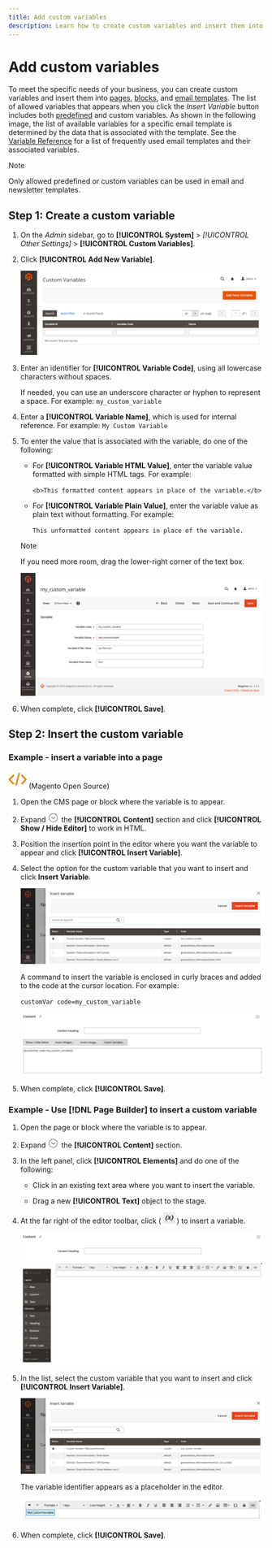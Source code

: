 ```yaml
---
title: Add custom variables
description: Learn how to create custom variables and insert them into pages, blocks, and email templates.
---
```

# Add custom variables

To meet the specific needs of your business, you can create custom variables and insert them into [pages](../content-design/pages.md), [blocks](../content-design/blocks.md), and [email templates](email-templates.md). The list of allowed variables that appears when you click the _Insert Variable_ button includes both [predefined](variables-predefined.md) and custom variables. As shown in the following image, the list of available variables for a specific email template is determined by the data that is associated with the template. See the [Variable Reference](variables-reference.md) for a list of frequently used email templates and their associated variables.

>[!NOTE]
>
>Only allowed predefined or custom variables can be used in email and newsletter templates.

## Step 1: Create a custom variable

1. On the _Admin_ sidebar, go to **[!UICONTROL System]** > _[!UICONTROL Other Settings]_ > **[!UICONTROL Custom Variables]**.

1. Click **[!UICONTROL Add New Variable]**.

   ![Custom variables](./assets/variables-custom.png)<!-- zoom -->

1. Enter an identifier for **[!UICONTROL Variable Code]**, using all lowercase characters without spaces.

   If needed, you can use an underscore character or hyphen to represent a space. For example: `my_custom_variable`

1. Enter a **[!UICONTROL Variable Name]**, which is used for internal reference. For example: `My Custom Variable`

1. To enter the value that is associated with the variable, do one of the following:

   - For **[!UICONTROL Variable HTML Value]**, enter the variable value formatted with simple HTML tags. For example:
  
      `<b>This formatted content appears in place of the variable.</b>`

   - For **[!UICONTROL Variable Plain Value]**, enter the variable value as plain text without formatting. For example:

      `This unformatted content appears in place of the variable.`

   >[!NOTE]
   >
   >If you need more room, drag the lower-right corner of the text box.

   ![New custom variable](./assets/variable-custom-add.png)<!-- zoom -->

1. When complete, click **[!UICONTROL Save]**.

## Step 2: Insert the custom variable

### Example - insert a variable into a page

![Magento Open Source](../assets/open-source.svg) (Magento Open Source)

1. Open the CMS page or block where the variable is to appear.

1. Expand ![Expansion selector](../assets/icon-display-expand.png) the **[!UICONTROL Content]** section and click **[!UICONTROL Show / Hide Editor]** to work in HTML.

1. Position the insertion point in the editor where you want the variable to appear and click **[!UICONTROL Insert Variable]**.

1. Select the option for the custom variable that you want to insert and click **Insert Variable**.

   ![New custom variable](./assets/variable-custom-insert-select.png)<!-- zoom -->

   A command to insert the variable is enclosed in curly braces and added to the code at the cursor location. For example:

   `customVar code=my_custom_variable`

   ![New custom variable](./assets/variable-custom-insert-content.png)<!-- zoom -->

1. When complete, click **[!UICONTROL Save]**.

### Example - Use [!DNL Page Builder] to insert a custom variable

1. Open the page or block where the variable is to appear.

1. Expand ![Expansion selector](../assets/icon-display-expand.png) the **[!UICONTROL Content]** section.

1. In the left panel, click **[!UICONTROL Elements]** and do one of the following:

   - Click in an existing text area where you want to insert the variable.

   - Drag a new **[!UICONTROL Text]** object to the stage.

1. At the far right of the editor toolbar, click ( ![Insert variable](./assets/editor-btn-insert-variable.png) ) to insert a variable.

   ![[!DNL Page Builder] stage and panel](./assets/variable-custom-pagebuilder-stage.png)<!-- zoom -->

1. In the list, select the custom variable that you want to insert and click **[!UICONTROL Insert Variable]**.

   ![New custom variable](./assets/variable-custom-insert-select.png)<!-- zoom -->

   The variable identifier appears as a placeholder in the editor.

   ![[!DNL Page Builder] stage - variable placeholder](./assets/pagebuilder-variable-inserted.png)<!-- zoom -->

1. When complete, click **[!UICONTROL Save]**.
